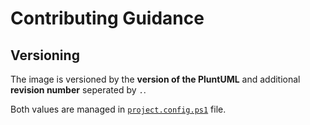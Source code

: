Contributing Guidance
==


## Versioning

The image is versioned by the **version of the PluntUML** and additional **revision number** seperated by `.`.

Both values are managed in [`project.config.ps1`](project.config.ps1) file.
